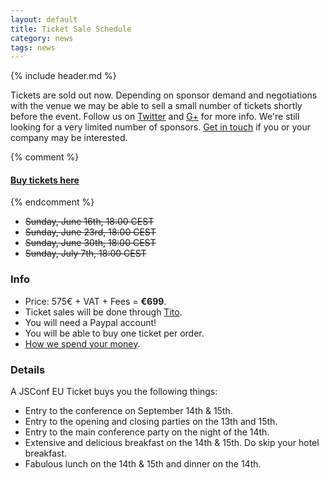 ```yaml
---
layout: default
title: Ticket Sale Schedule
category: news
tags: news
---
```


{% include header.md %}

Tickets are sold out now. Depending on sponsor demand and negotiations with the venue we may be able to sell a small number of tickets shortly before the event. Follow us on <a href="https://twitter.com/jsconfeu">Twitter</a> and <a href="https://google.com/+JSConfEU">G+</a> for more info. We're still looking for a very limited number of sponsors. <a href="/sponsoring.html">Get in touch</a> if you or your company may be interested.

{% comment %}
#### [Buy tickets here](https://tito.io/jsconfeu/jsconf-eu-2013)
{% endcomment %}

<strike>
  <ul>
    <li>Sunday, June 16th, 18:00 CEST</li>
    <li>Sunday, June 23rd, 18:00 CEST</li>
    <li>Sunday, June 30th, 18:00 CEST</li>
    <li>Sunday, July 7th, 18:00 CEST</li>
  </ul>
</strike>

### Info

- Price: 575€ + VAT + Fees = <strong>€699</strong>.
- Ticket sales will be done through <a href="https://tito.io/jsconfeu/jsconf-eu-2013">Tito</a>.
- You will need a Paypal account!
- You will be able to buy one ticket per order.
- [How we spend your money](/news/2013/06/15/how-we-spend-your-money.html).


### Details

A JSConf EU Ticket buys you the following things:

- Entry to the conference on September 14th & 15th.
- Entry to the opening and closing parties on the 13th and 15th.
- Entry to the main conference party on the night of the 14th.
- Extensive and delicious breakfast on the 14th & 15th. Do skip your hotel breakfast.
- Fabulous lunch on the 14th & 15th and dinner on the 14th.
